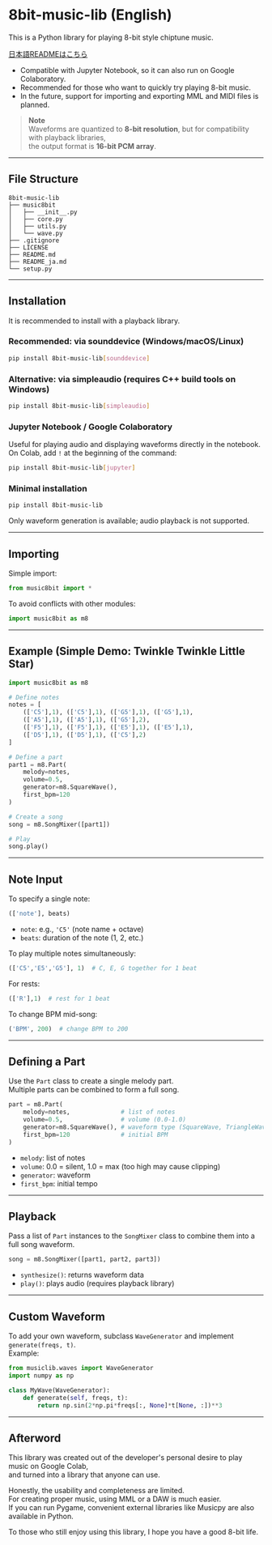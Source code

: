 # 8bit-music-lib (English)
This is a Python library for playing 8-bit style chiptune music.

[日本語READMEはこちら](https://github.com/neutrino-dot/8bit-music-lib/blob/main/README_ja.md)

- Compatible with Jupyter Notebook, so it can also run on Google Colaboratory.
- Recommended for those who want to quickly try playing 8-bit music.
- In the future, support for importing and exporting MML and MIDI files is planned.

> **Note**  
> Waveforms are quantized to **8-bit resolution**, but for compatibility with playback libraries,  
> the output format is **16-bit PCM array**.

---

## File Structure

```
8bit-music-lib
├── music8bit
│   ├── __init__.py
│   ├── core.py
│   ├── utils.py
│   └── wave.py
├── .gitignore
├── LICENSE
├── README.md
├── README_ja.md
└── setup.py
```

---

## Installation

It is recommended to install with a playback library.

### Recommended: via sounddevice (Windows/macOS/Linux)
```bash
pip install 8bit-music-lib[sounddevice]
```
### Alternative: via simpleaudio (requires C++ build tools on Windows)
```bash
pip install 8bit-music-lib[simpleaudio]

```
### Jupyter Notebook / Google Colaboratory
Useful for playing audio and displaying waveforms directly in the notebook.  
On Colab, add `!` at the beginning of the command:
```bash
pip install 8bit-music-lib[jupyter]
```

### Minimal installation
```bash
pip install 8bit-music-lib
```
Only waveform generation is available; audio playback is not supported.

---

## Importing

Simple import:
```python
from music8bit import *
```

To avoid conflicts with other modules:
```python
import music8bit as m8
```

---

## Example (Simple Demo: Twinkle Twinkle Little Star)

```python
import music8bit as m8

# Define notes
notes = [
    (['C5'],1), (['C5'],1), (['G5'],1), (['G5'],1),
    (['A5'],1), (['A5'],1), (['G5'],2),
    (['F5'],1), (['F5'],1), (['E5'],1), (['E5'],1),
    (['D5'],1), (['D5'],1), (['C5'],2)
]

# Define a part
part1 = m8.Part(
    melody=notes,
    volume=0.5,
    generator=m8.SquareWave(),
    first_bpm=120
)

# Create a song
song = m8.SongMixer([part1])

# Play
song.play()
```

---

## Note Input

To specify a single note:
```python
(['note'], beats)
```

- `note`: e.g., `'C5'` (note name + octave)
- `beats`: duration of the note (1, 2, etc.)

To play multiple notes simultaneously:
```python
(['C5','E5','G5'], 1)  # C, E, G together for 1 beat
```

For rests:
```python
(['R'],1)  # rest for 1 beat
```

To change BPM mid-song:
```python
('BPM', 200)  # change BPM to 200
```

---

## Defining a Part

Use the `Part` class to create a single melody part.  
Multiple parts can be combined to form a full song.

```python
part = m8.Part(
    melody=notes,              # list of notes
    volume=0.5,                # volume (0.0-1.0)
    generator=m8.SquareWave(), # waveform type (SquareWave, TriangleWave, NoiseWave, SineWave, etc.)
    first_bpm=120              # initial BPM
)
```

- `melody`: list of notes
- `volume`: 0.0 = silent, 1.0 = max (too high may cause clipping)
- `generator`: waveform
- `first_bpm`: initial tempo

---

## Playback

Pass a list of `Part` instances to the `SongMixer` class to combine them into a full song waveform.

```python
song = m8.SongMixer([part1, part2, part3])
```

- `synthesize()`: returns waveform data  
- `play()`: plays audio (requires playback library)

---

## Custom Waveform

To add your own waveform, subclass `WaveGenerator` and implement `generate(freqs, t)`.  
Example:
```python
from musiclib.waves import WaveGenerator
import numpy as np

class MyWave(WaveGenerator):
    def generate(self, freqs, t):
        return np.sin(2*np.pi*freqs[:, None]*t[None, :])**3
```
---

## Afterword

This library was created out of the developer's personal desire to play music on Google Colab,  
and turned into a library that anyone can use.

Honestly, the usability and completeness are limited.  
For creating proper music, using MML or a DAW is much easier.  
If you can run Pygame, convenient external libraries like Musicpy are also available in Python.

To those who still enjoy using this library, I hope you have a good 8-bit life.

